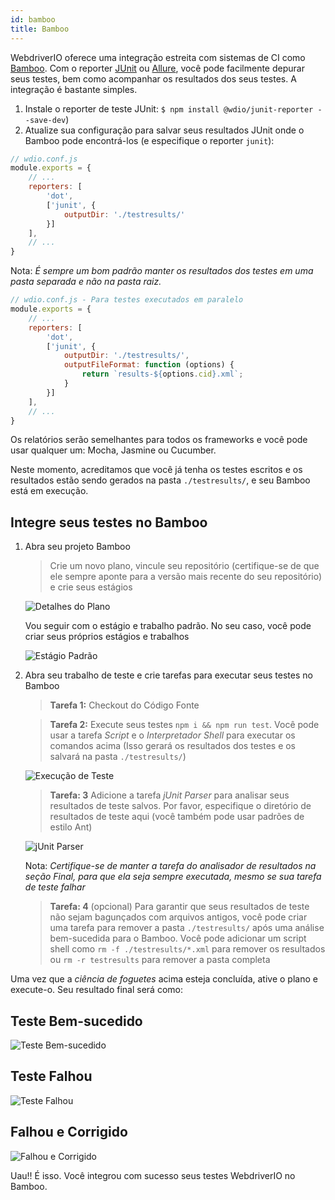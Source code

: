 ```yaml
---
id: bamboo
title: Bamboo
---
```


WebdriverIO oferece uma integração estreita com sistemas de CI como [Bamboo](https://www.atlassian.com/software/bamboo). Com o reporter [JUnit](https://webdriver.io/docs/junit-reporter.html) ou [Allure](https://webdriver.io/docs/allure-reporter.html), você pode facilmente depurar seus testes, bem como acompanhar os resultados dos seus testes. A integração é bastante simples.

1. Instale o reporter de teste JUnit: `$ npm install @wdio/junit-reporter --save-dev`)
1. Atualize sua configuração para salvar seus resultados JUnit onde o Bamboo pode encontrá-los (e especifique o reporter `junit`):

```js
// wdio.conf.js
module.exports = {
    // ...
    reporters: [
        'dot',
        ['junit', {
            outputDir: './testresults/'
        }]
    ],
    // ...
}
```
Nota: *É sempre um bom padrão manter os resultados dos testes em uma pasta separada e não na pasta raiz.*

```js
// wdio.conf.js - Para testes executados em paralelo
module.exports = {
    // ...
    reporters: [
        'dot',
        ['junit', {
            outputDir: './testresults/',
            outputFileFormat: function (options) {
                return `results-${options.cid}.xml`;
            }
        }]
    ],
    // ...
}
```

Os relatórios serão semelhantes para todos os frameworks e você pode usar qualquer um: Mocha, Jasmine ou Cucumber.

Neste momento, acreditamos que você já tenha os testes escritos e os resultados estão sendo gerados na pasta ```./testresults/```, e seu Bamboo está em execução.

## Integre seus testes no Bamboo

1. Abra seu projeto Bamboo
    > Crie um novo plano, vincule seu repositório (certifique-se de que ele sempre aponte para a versão mais recente do seu repositório) e crie seus estágios

    ![Detalhes do Plano](/img/bamboo/plancreation.png "Detalhes do Plano")

    Vou seguir com o estágio e trabalho padrão. No seu caso, você pode criar seus próprios estágios e trabalhos

    ![Estágio Padrão](/img/bamboo/defaultstage.png "Estágio Padrão")
2. Abra seu trabalho de teste e crie tarefas para executar seus testes no Bamboo
    >**Tarefa 1:** Checkout do Código Fonte

    >**Tarefa 2:** Execute seus testes ```npm i && npm run test```. Você pode usar a tarefa *Script* e o *Interpretador Shell* para executar os comandos acima (Isso gerará os resultados dos testes e os salvará na pasta ```./testresults/```)

    ![Execução de Teste](/img/bamboo/testrun.png "Execução de Teste")

    >**Tarefa: 3** Adicione a tarefa *jUnit Parser* para analisar seus resultados de teste salvos. Por favor, especifique o diretório de resultados de teste aqui (você também pode usar padrões de estilo Ant)

    ![jUnit Parser](/img/bamboo/junitparser.png "jUnit Parser")

    Nota: *Certifique-se de manter a tarefa do analisador de resultados na seção *Final*, para que ela seja sempre executada, mesmo se sua tarefa de teste falhar*

    >**Tarefa: 4** (opcional) Para garantir que seus resultados de teste não sejam bagunçados com arquivos antigos, você pode criar uma tarefa para remover a pasta ```./testresults/``` após uma análise bem-sucedida para o Bamboo. Você pode adicionar um script shell como ```rm -f ./testresults/*.xml``` para remover os resultados ou ```rm -r testresults``` para remover a pasta completa

Uma vez que a *ciência de foguetes* acima esteja concluída, ative o plano e execute-o. Seu resultado final será como:

## Teste Bem-sucedido

![Teste Bem-sucedido](/img/bamboo/successfulltest.png "Teste Bem-sucedido")

## Teste Falhou

![Teste Falhou](/img/bamboo/failedtest.png "Teste Falhou")

## Falhou e Corrigido

![Falhou e Corrigido](/img/bamboo/failedandfixed.png "Falhou e Corrigido")

Uau!! É isso. Você integrou com sucesso seus testes WebdriverIO no Bamboo.